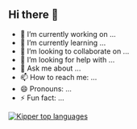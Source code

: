 ## Hi there 👋

- 🔭 I’m currently working on ...
- 🌱 I’m currently learning ...
- 👯 I’m looking to collaborate on ...
- 🤔 I’m looking for help with ...
- 💬 Ask me about ...
- 📫 How to reach me: ...
- 😄 Pronouns: ...
- ⚡ Fun fact: ...


<div align="left">
  
[![Kipper top languages](https://github-readme-stats.vercel.app/api/top-langs/?username=devsouzx&theme=blue-white)](https://github.com/anuraghazra/github-readme-stats)
  
 </div>
